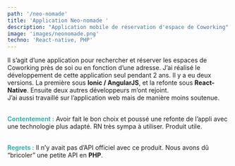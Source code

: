 ```yaml
---
path: '/neo-nomade'
title: 'Application Neo-nomade '
description: "Application mobile de réservation d'espace de Coworking"
image: 'images/neonomade.png'
techno: 'React-native, PHP'
---
```


Il s’agit d’une application pour rechercher et réserver les espaces de Coworking près de soi ou en fonction d’une adresse. J’ai réalisé le développement de cette application seul pendant 2 ans. Il y a eu deux versions. La première sous **Ionic / AngularJS**, et la refonte sous **React-Native**.
Ensuite deux autres développeurs m’ont rejoint.  
J’ai aussi travaillé sur l’application web mais de manière moins soutenue.<br><br>

<span style="color:#38b2ac">**Contentement :**</span> Avoir fait le bon choix et poussé une refonte de l’appli avec une technologie plus adapté. RN très sympa à utiliser.  Produit utile.<br><br>  
  
<span style="color:#38b2ac">**Regrets :**</span> Il n’y avait pas d’API officiel avec ce produit. Nous avons dû “bricoler” une petite API en **PHP**.<br><br>

